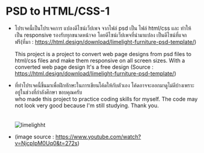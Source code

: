 # PSD to HTML/CSS-1
- โปรเจคนี้เป็นโปรเจคการ แปลงดีไซน์เว็ปเพจ จากไฟล์ psd เป็น ไฟล์ html/css และ ทำให้เป็น responsive รองรับทุกขนาดหน้าจอ โดยดีไซน์เว็ปเพจที่นำมาแปลง เป็นดีไซน์ที่แจกฟรี(ที่มา : https://html.design/download/limelight-furniture-psd-template/)

  This project is a project to convert web page designs from psd files to html/css files and make them responsive on all screen sizes. With a converted web page design It's a free design (Source : https://html.design/download/limelight-furniture-psd-template/)

- ที่ทำโปรเจคนี้ขึ้นมาเพื่อฝึกทักษะในการเขียนโค้ดให้กับตัวเอง โค้ดอาจจะออกมาดูไม่ดีบ้างเพราะอยู่ในช่วงที่กำลังศึกษา ขอบคุณครับ <br>
  who made this project to practice coding skills for myself. The code may not look very good because I'm still studying. Thank you.
  <br><br> <br>
![limelighht](https://github.com/Zm1thDev/PSD-to-HTML-CSS-1/assets/139777730/4fcae06a-e3b1-4bdd-b4ec-14248a3860cf)

- (image source : https://www.youtube.com/watch?v=NjcpIpM0Uq0&t=272s) 
